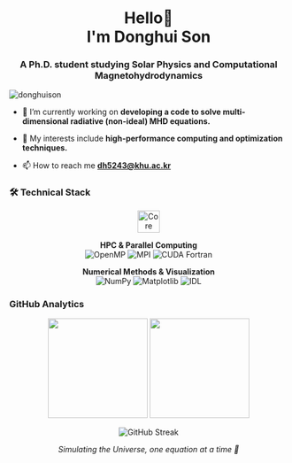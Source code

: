 <h1 align="center">Hello👋 </br>I'm Donghui Son</h1>
<h3 align="center">A Ph.D. student studying Solar Physics and Computational Magnetohydrodynamics</h3>

<p align="left"> <img src="https://komarev.com/ghpvc/?username=donghuison&label=Profile%20views&color=0e75b6&style=flat" alt="donghuison" /> </p>

- 🔭 I’m currently working on **developing a code to solve multi-dimensional radiative (non-ideal) MHD equations.**

- 💬 My interests include **high-performance computing and optimization techniques.**

- 📫 How to reach me **dh5243@khu.ac.kr**

### 🛠️ Technical Stack

<p align="center">
  <img src="https://skillicons.dev/icons?i=fortran,c,python,linux" height="40" alt="Core Languages" />
</p>

<p align="center">
  <strong>HPC & Parallel Computing</strong><br>
  <img src="https://img.shields.io/badge/OpenMP-5.2-blue?style=flat-square&logo=openmp" alt="OpenMP" />
  <img src="https://img.shields.io/badge/MPI-3.1-green?style=flat-square" alt="MPI" />
  <img src="https://img.shields.io/badge/CUDA_Fortran-11.0-76B900?style=flat-square&logo=nvidia" alt="CUDA Fortran" />
</p>

<p align="center">
  <strong>Numerical Methods & Visualization</strong><br>
  <img src="https://img.shields.io/badge/NumPy-013243?style=flat-square&logo=numpy" alt="NumPy" />
  <img src="https://img.shields.io/badge/Matplotlib-11557c?style=flat-square" alt="Matplotlib" />
  <img src="https://img.shields.io/badge/IDL-Interactive_Data_Language-orange?style=flat-square" alt="IDL" />
</p>


### GitHub Analytics

<p align="center">
  <img height="180em" src="https://github-readme-stats.vercel.app/api?username=donghuison&show_icons=true&theme=tokyonight&include_all_commits=true&count_private=true"/>
  <img height="180em" src="https://github-readme-stats.vercel.app/api/top-langs/?username=donghuison&layout=compact&langs_count=8&theme=tokyonight"/>
</p>

<p align="center">
  <img src="https://github-readme-streak-stats.herokuapp.com/?user=donghuison&theme=tokyonight" alt="GitHub Streak" />
</p>

<p align="center">
  <i>Simulating the Universe, one equation at a time 🌌</i>
</p>
